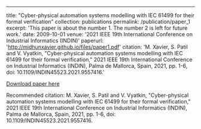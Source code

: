 ---
title: "Cyber-physical automation systems modelling with IEC 61499 for their formal verification"
collection: publications
permalink: /publication/paper_1
excerpt: 'This paper is about the number 1. The number 2 is left for future work.'
date: 2009-10-01
venue: '2021 IEEE 19th International Conference on Industrial Informatics (INDIN)'
paperurl: 'http://midhunxavier.github.io/files/paper1.pdf'
citation: 'M. Xavier, S. Patil and V. Vyatkin, "Cyber-physical automation systems modelling with IEC 61499 for their formal verification," 2021 IEEE 19th International Conference on Industrial Informatics (INDIN), Palma de Mallorca, Spain, 2021, pp. 1-6, doi: 10.1109/INDIN45523.2021.9557416.'

[Download paper here](http://midhunxavier.github.io/files/paper1.pdf)

Recommended citation: M. Xavier, S. Patil and V. Vyatkin, "Cyber-physical automation systems modelling with IEC 61499 for their formal verification," 2021 IEEE 19th International Conference on Industrial Informatics (INDIN), Palma de Mallorca, Spain, 2021, pp. 1-6, doi: 10.1109/INDIN45523.2021.9557416.

